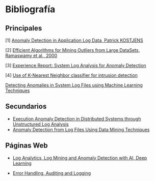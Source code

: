 Bibliografía 
======

## Principales

[1] [Anomaly Detection in Application Log Data, Patrick KOSTJENS](https://github.com/repat/README-template/blob/master/README-websites-gh-pages.md)

[2] [Efficient Algorithms for Mining Outliers from Large DataSets, Ramaswamy et al., 2000](https://webdocs.cs.ualberta.ca/~zaiane/pub/check/ramaswamy.pdf)

[3] [Experience Report: System Log Analysis for Anomaly Detection](https://pdfs.semanticscholar.org/2c1e/d7e32a85d72fb270ebd07a45641acfba02a9.pdf)

[4] [Use of K-Nearest Neighbor classifier for intrusion detection](http://web.cs.ucdavis.edu/~vemuri/papers/knn-ss02.pdf)

 [Detecting Anomalies in System Log Files using Machine Learning Techniques](ftp://ftp.informatik.uni-stuttgart.de/pub/library/medoc.ustuttgart_fi/BCLR-0148/BCLR-0148.pdf)

## Secundarios
* [Execution Anomaly Detection in Distributed Systems through Unstructured Log Analysis](https://www.microsoft.com/en-us/research/wp-content/uploads/2016/02/DM790-CR.pdf)
* [Anomaly Detection from Log Files Using Data Mining Techniques](http://jbreier.com/files/papers/icisa_2015.pdf)

## Páginas Web

* [Log Analytics, Log Mining and Anomaly Detection with AI, Deep Learning](https://www.xenonstack.com/blog/data-science/log-analytics-log-mining-anomaly-detection/)

* [Error Handling, Auditing and Logging](https://www.xenonstack.com/blog/data-science/log-analytics-log-mining-anomaly-detection/)









